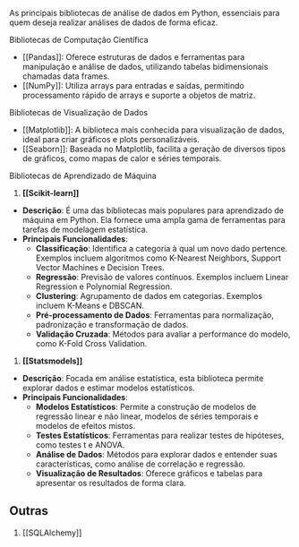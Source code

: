 As principais bibliotecas de análise de dados em Python, essenciais para quem deseja realizar análises de dados de forma eficaz.

Bibliotecas de Computação Científica

- [[Pandas]]: Oferece estruturas de dados e ferramentas para manipulação e análise de dados, utilizando tabelas bidimensionais chamadas data frames.
- [[NumPy]]: Utiliza arrays para entradas e saídas, permitindo processamento rápido de arrays e suporte a objetos de matriz.

Bibliotecas de Visualização de Dados

- [[Matplotlib]]: A biblioteca mais conhecida para visualização de dados, ideal para criar gráficos e plots personalizáveis.
- [[Seaborn]]: Baseada no Matplotlib, facilita a geração de diversos tipos de gráficos, como mapas de calor e séries temporais.

Bibliotecas de Aprendizado de Máquina

1. **[[Scikit-learn]]**
- **Descrição**: É uma das bibliotecas mais populares para aprendizado de máquina em Python. Ela fornece uma ampla gama de ferramentas para tarefas de modelagem estatística.
- **Principais Funcionalidades**:
    - **Classificação**: Identifica a categoria à qual um novo dado pertence. Exemplos incluem algoritmos como K-Nearest Neighbors, Support Vector Machines e Decision Trees.
    - **Regressão**: Previsão de valores contínuos. Exemplos incluem Linear Regression e Polynomial Regression.
    - **Clustering**: Agrupamento de dados em categorias. Exemplos incluem K-Means e DBSCAN.
    - **Pré-processamento de Dados**: Ferramentas para normalização, padronização e transformação de dados.
    - **Validação Cruzada**: Métodos para avaliar a performance do modelo, como K-Fold Cross Validation.

1. **[[Statsmodels]]**
- **Descrição**: Focada em análise estatística, esta biblioteca permite explorar dados e estimar modelos estatísticos.
- **Principais Funcionalidades**:
    - **Modelos Estatísticos**: Permite a construção de modelos de regressão linear e não linear, modelos de séries temporais e modelos de efeitos mistos.
    - **Testes Estatísticos**: Ferramentas para realizar testes de hipóteses, como testes t e ANOVA.
    - **Análise de Dados**: Métodos para explorar dados e entender suas características, como análise de correlação e regressão.
    - **Visualização de Resultados**: Oferece gráficos e tabelas para apresentar os resultados de forma clara.

## Outras
1. [[SQLAlchemy]]